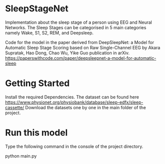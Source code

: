 # SleepStageNet
Implementation about the sleep stage of a person using EEG and Neural Networks. The Sleep Stages can be categorised in 5 main categories namely Wake, S1, S2, REM, and Deepsleep.

Code for the model in the paper derived from DeepSleepNet: a Model for Automatic Sleep Stage Scoring based on Raw Single-Channel EEG by Akara Supratak, Hao Dong, Chao Wu, Yike Guo publication in arXiv. https://paperswithcode.com/paper/deepsleepnet-a-model-for-automatic-sleep

# Getting Started 
Install the required Dependencies.
The dataset can be found here https://www.physionet.org/physiobank/database/sleep-edfx/sleep-cassette/
Download the datasets one by one in the main folder of the project. 

# Run this model
Type the following command in the console of the project directory.

python main.py 
